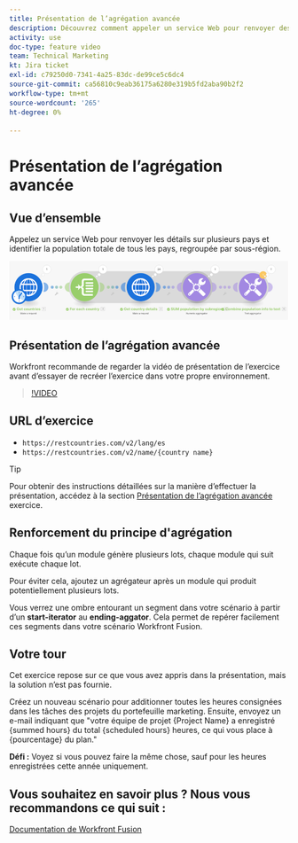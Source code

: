```yaml
---
title: Présentation de l’agrégation avancée
description: Découvrez comment appeler un service Web pour renvoyer des détails sur plusieurs pays et identifier la population, regroupée par sous-région, le tout dans [!DNL Adobe Workfront Fusion].
activity: use
doc-type: feature video
team: Technical Marketing
kt: Jira ticket
exl-id: c79250d0-7341-4a25-83dc-de99ce5c6dc4
source-git-commit: ca56810c9eab36175a6280e319b5fd2aba90b2f2
workflow-type: tm+mt
source-wordcount: '265'
ht-degree: 0%

---
```


# Présentation de l’agrégation avancée

## Vue d’ensemble

Appelez un service Web pour renvoyer les détails sur plusieurs pays et identifier la population totale de tous les pays, regroupée par sous-région.

![Une image du scénario Fusion](assets/iteration-and-aggregation-3.png)

## Présentation de l’agrégation avancée

Workfront recommande de regarder la vidéo de présentation de l’exercice avant d’essayer de recréer l’exercice dans votre propre environnement.

>[!VIDEO](https://video.tv.adobe.com/v/335281/?quality=12)

## URL d’exercice

* `https://restcountries.com/v2/lang/es`
* `https://restcountries.com/v2/name/{country name}`

>[!TIP]
>
>Pour obtenir des instructions détaillées sur la manière d’effectuer la présentation, accédez à la section [Présentation de l’agrégation avancée](https://experienceleague.adobe.com/docs/workfront-learn/tutorials-workfront/fusion/exercises/advanced-aggregation.html?lang=en) exercice.

## Renforcement du principe d&#39;agrégation

Chaque fois qu’un module génère plusieurs lots, chaque module qui suit exécute chaque lot.

Pour éviter cela, ajoutez un agrégateur après un module qui produit potentiellement plusieurs lots.

Vous verrez une ombre entourant un segment dans votre scénario à partir d’un **start-iterator** au **ending-aggator**. Cela permet de repérer facilement ces segments dans votre scénario Workfront Fusion.

## Votre tour

Cet exercice repose sur ce que vous avez appris dans la présentation, mais la solution n’est pas fournie.

Créez un nouveau scénario pour additionner toutes les heures consignées dans les tâches des projets du portefeuille marketing. Ensuite, envoyez un e-mail indiquant que &quot;votre équipe de projet {Project Name} a enregistré {summed hours} du total {scheduled hours} heures, ce qui vous place à {pourcentage} du plan.&quot;

**Défi :** Voyez si vous pouvez faire la même chose, sauf pour les heures enregistrées cette année uniquement.

## Vous souhaitez en savoir plus ? Nous vous recommandons ce qui suit :

[Documentation de Workfront Fusion](https://experienceleague.adobe.com/docs/workfront/using/adobe-workfront-fusion/workfront-fusion-2.html?lang=en)
